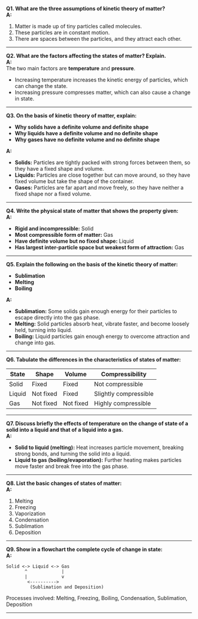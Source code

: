 
**Q1. What are the three assumptions of kinetic theory of matter?**  
**A:**  
1. Matter is made up of tiny particles called molecules.  
2. These particles are in constant motion.  
3. There are spaces between the particles, and they attract each other.

---

**Q2. What are the factors affecting the states of matter? Explain.**  
**A:**  
The two main factors are **temperature** and **pressure**.  
- Increasing temperature increases the kinetic energy of particles, which can change the state.  
- Increasing pressure compresses matter, which can also cause a change in state.

---

**Q3. On the basis of kinetic theory of matter, explain:**  
- **Why solids have a definite volume and definite shape**  
- **Why liquids have a definite volume and no definite shape**  
- **Why gases have no definite volume and no definite shape**  

**A:**  
- **Solids:** Particles are tightly packed with strong forces between them, so they have a fixed shape and volume.  
- **Liquids:** Particles are close together but can move around, so they have fixed volume but take the shape of the container.  
- **Gases:** Particles are far apart and move freely, so they have neither a fixed shape nor a fixed volume.

---

**Q4. Write the physical state of matter that shows the property given:**  
**A:**  
- **Rigid and incompressible:** Solid  
- **Most compressible form of matter:** Gas  
- **Have definite volume but no fixed shape:** Liquid  
- **Has largest inter-particle space but weakest form of attraction:** Gas

---

**Q5. Explain the following on the basis of the kinetic theory of matter:**  
- **Sublimation**  
- **Melting**  
- **Boiling**

**A:**  
- **Sublimation:** Some solids gain enough energy for their particles to escape directly into the gas phase.  
- **Melting:** Solid particles absorb heat, vibrate faster, and become loosely held, turning into liquid.  
- **Boiling:** Liquid particles gain enough energy to overcome attraction and change into gas.

---

**Q6. Tabulate the differences in the characteristics of states of matter:**  

| State   | Shape      | Volume        | Compressibility        |
|---------|------------|---------------|-------------------------|
| Solid   | Fixed      | Fixed         | Not compressible        |
| Liquid  | Not fixed  | Fixed         | Slightly compressible   |
| Gas     | Not fixed  | Not fixed     | Highly compressible     |

---

**Q7. Discuss briefly the effects of temperature on the change of state of a solid into a liquid and that of a liquid into a gas.**  
**A:**  
- **Solid to liquid (melting):** Heat increases particle movement, breaking strong bonds, and turning the solid into a liquid.  
- **Liquid to gas (boiling/evaporation):** Further heating makes particles move faster and break free into the gas phase.

---

**Q8. List the basic changes of states of matter:**  
**A:**  
1. Melting  
2. Freezing  
3. Vaporization  
4. Condensation  
5. Sublimation  
6. Deposition

---

**Q9. Show in a flowchart the complete cycle of change in state:**  
**A:**  
```
Solid <-> Liquid <-> Gas
       ^             |
       |             v
        <---------->  
         (Sublimation and Deposition)
```

Processes involved: Melting, Freezing, Boiling, Condensation, Sublimation, Deposition

---
